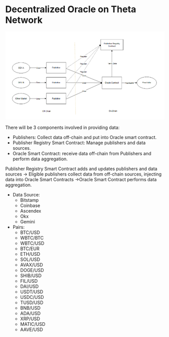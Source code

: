 # Decentralized Oracle on Theta Network
![alt text](https://github.com/DOM-Network/EVM-Oracle/blob/main/PriceFeed.PNG)

There will be 3 components involved in providing data:

- Publishers:  Collect data off-chain and put into Oracle smart contract.
- Publisher Registry Smart Contract: Manage publishers and data sources.
- Oracle Smart Contract: receive data off-chain from Publishers and perform data aggregation.

Publisher Registry Smart Contract adds and updates publishers and data sources -> Eligible publishers collect data from off-chain sources, injecting data into Oracle Smart Contracts ->Oracle Smart Contract performs data aggregation.

- Data Source:
  + Bitstamp
  + Coinbase
  + Ascendex
  + Okx
  + Gemini
- Pairs:
  + BTC/USD
  + WBTC/BTC
  + WBTC/USD
  + BTC/EUR
  + ETH/USD
  + SOL/USD
  + AVAX/USD
  + DOGE/USD
  + SHIB/USD
  + FIL/USD
  + DAI/USD
  + USDT/USD
  + USDC/USD
  + TUSD/USD
  + BNB/USD
  + ADA/USD
  + XRP/USD
  + MATIC/USD
  + AAVE/USD
